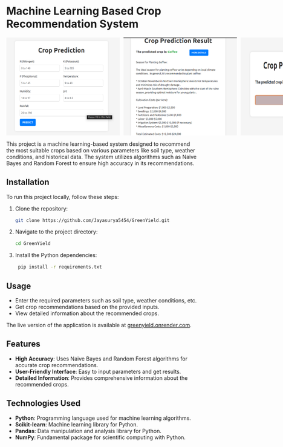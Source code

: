 # Machine Learning Based Crop Recommendation System

<div style="display: flex; gap: 10px;">
  <img src="https://github.com/Jayasurya5454/GreenYield/blob/main/Assets/screenshot1.png" alt="GreenYield" width="300">
  <img src="https://github.com/Jayasurya5454/GreenYield/blob/main/Assets/screenshot3.png" alt="GreenYield" width="300" >
  <img src="https://github.com/Jayasurya5454/GreenYield/blob/main/Assets/screenshot2.png" alt="GreenYield" width="300">
</div>



This project is a machine learning-based system designed to recommend the most suitable crops based on various parameters like soil type, weather conditions, and historical data. The system utilizes algorithms such as Naive Bayes and Random Forest to ensure high accuracy in its recommendations.


## Installation

To run this project locally, follow these steps:

1. Clone the repository:
    ```sh
    git clone https://github.com/Jayasurya5454/GreenYield.git
    ```

2. Navigate to the project directory:
    ```sh
    cd GreenYield
    ```

3. Install the Python dependencies:
   ```sh
    pip install -r requirements.txt
    ```



## Usage

- Enter the required parameters such as soil type, weather conditions, etc.
- Get crop recommendations based on the provided inputs.
- View detailed information about the recommended crops.

The live version of the application is available at [greenyield.onrender.com](https://greenyield.onrender.com).

## Features

- **High Accuracy**: Uses Naive Bayes and Random Forest algorithms for accurate crop recommendations.
- **User-Friendly Interface**: Easy to input parameters and get results.
- **Detailed Information**: Provides comprehensive information about the recommended crops.

## Technologies Used

- **Python**: Programming language used for machine learning algorithms.
- **Scikit-learn**: Machine learning library for Python.
- **Pandas**: Data manipulation and analysis library for Python.
- **NumPy**: Fundamental package for scientific computing with Python.


